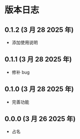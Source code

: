 # 版本日志

## 0.1.2 (3 月 28 2025 年)

- 添加使用说明

## 0.1.1 (3 月 28 2025 年)

- 修补 bug

## 0.1.0 (3 月 28 2025 年)

- 完善功能

## 0.0.0 (3 月 26 2025 年)

- 占名
